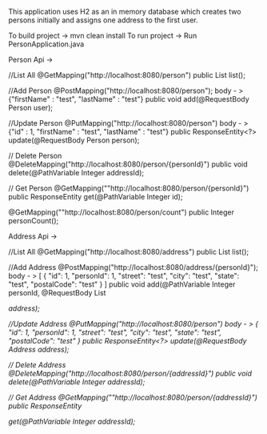 This application uses H2 as an in memory database which creates two persons initially and assigns one address to the first user. 

To build project -> mvn clean install
To run project -> Run PersonApplication.java



Person Api -> 

//List All
@GetMapping("http://localhost:8080/person")
public List<Person> list();
 
//Add Person
@PostMapping("http://localhost:8080/person");
body - > {"firstName" : "test", "lastName" : "test"}
public void add(@RequestBody Person user);

//Update Person
@PutMapping("http://localhost:8080/person")
body - > {"id" : 1, "firstName" : "test", "lastName" : "test"}
public ResponseEntity<?> update(@RequestBody Person person);

// Delete Person
@DeleteMapping("http://localhost:8080/person/{personId}")
public void delete(@PathVariable Integer addressId);
    
// Get Person
@GetMapping(""http://localhost:8080/person/{personId}")
public ResponseEntity<Person> get(@PathVariable Integer id);

@GetMapping(""http://localhost:8080/person/count")
public Integer personCount();



Address Api -> 

//List All
@GetMapping("http://localhost:8080/address")
public List<Person> list();
 
//Add Address
@PostMapping("http://localhost:8080/address/{personId}");
body - > 
[
    {
        "id": 1,
        "personId": 1,
        "street": "test",
        "city": "test",
        "state": "test",
        "postalCode": "test"
    }
]
public void add(@PathVariable Integer personId, @RequestBody List<Address> address);

//Update Address
@PutMapping("http://localhost:8080/person")
body - >
{
    "id": 1,
    "personId": 1,
    "street": "test",
    "city": "test",
    "state": "test",
    "postalCode": "test"
}
public ResponseEntity<?> update(@RequestBody Address address);

// Delete Address
@DeleteMapping("http://localhost:8080/person/{addressId}")
public void delete(@PathVariable Integer addressId);
    
// Get Address
@GetMapping(""http://localhost:8080/person/{addressId}")
public ResponseEntity<Address> get(@PathVariable Integer addressId);